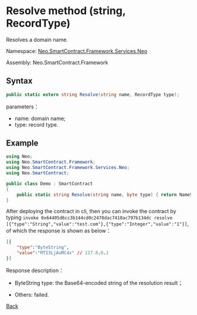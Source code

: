 # Resolve method (string, RecordType)

Resolves a domain name.

Namespace: [Neo.SmartContract.Framework.Services.Neo](../../neo.md)

Assembly: Neo.SmartContract.Framework

## Syntax

```c#
public static extern string Resolve(string name, RecordType type);
```

parameters：

- name: domain name;
- type: record type.

## Example

```c#
using Neo;
using Neo.SmartContract.Framework;
using Neo.SmartContract.Framework.Services.Neo;
using Neo.SmartContract;

public class Demo : SmartContract
{
    public static string Resolve(string name, byte type) { return NameService.Resolve(name, (RecordType)type); }
}
```

After deploying the contract in cli, then you can invoke the contract by typing `invoke 0x64405d6cc3b144cd0c2470dac7410ac797b134dc resolve [{"type":"String","value":"test.com"},{"type":"Integer","value":"1"}]`, of which the response is shown as below：

```json
[{
    "type":"ByteString",
    "value":"MTI3LjAuMC4x" // 127.0.0.1
}]
```

Response description：

- ByteString type: the Base64-encoded string of the resolution result；

- Others: failed.

[Back](../Neo.md)